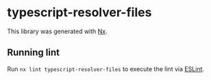 # typescript-resolver-files

This library was generated with [Nx](https://nx.dev).

## Running lint

Run `nx lint typescript-resolver-files` to execute the lint via [ESLint](https://eslint.org/).
